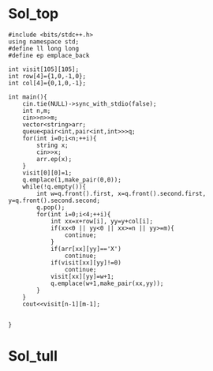 # Sol_top

    #include <bits/stdc++.h>
    using namespace std;
    #define ll long long
    #define ep emplace_back

    int visit[105][105];
    int row[4]={1,0,-1,0};
    int col[4]={0,1,0,-1};

    int main(){
        cin.tie(NULL)->sync_with_stdio(false);
        int n,m;
        cin>>n>>m;
        vector<string>arr;
        queue<pair<int,pair<int,int>>>q;
        for(int i=0;i<n;++i){
            string x;
            cin>>x;
            arr.ep(x);
        }
        visit[0][0]=1;
        q.emplace(1,make_pair(0,0));
        while(!q.empty()){
            int w=q.front().first, x=q.front().second.first, y=q.front().second.second;
            q.pop();
            for(int i=0;i<4;++i){
                int xx=x+row[i], yy=y+col[i];
                if(xx<0 || yy<0 || xx>=n || yy>=m){
                    continue;
                }
                if(arr[xx][yy]=='X')
                    continue;
                if(visit[xx][yy]!=0)
                    continue;
                visit[xx][yy]=w+1;
                q.emplace(w+1,make_pair(xx,yy));
            }
        }
        cout<<visit[n-1][m-1];


    }


# Sol_tull
